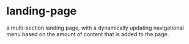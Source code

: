 # landing-page
a multi-section landing page, with a dynamically updating navigational menu based on the amount of content that is added to the page.

